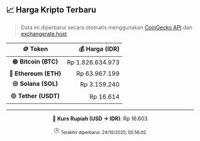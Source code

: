 

<!-- HARGA_KRIPTO -->
## 📈 Harga Kripto Terbaru

> Data ini diperbarui secara otomatis menggunakan [CoinGecko API](https://www.coingecko.com/) dan [exchangerate.host](https://exchangerate.host/)

<div align="center">

| 🪙 Token | 💰 Harga (IDR) |
|:------:|---------------:|
| 🟠 **Bitcoin (BTC)**   | Rp 1.826.634.973 |
| 🔵 **Ethereum (ETH)**  | Rp 63.967.199 |
| 🟣 **Solana (SOL)**    | Rp 3.159.240 |
| 🟢 **Tether (USDT)**   | Rp 16.614 |

---

💱 **Kurs Rupiah (USD → IDR)**: Rp 16.603

🕒 <sub>Terakhir diperbarui: 24/10/2025, 05.56.02</sub>

</div>
<!-- /HARGA_KRIPTO -->